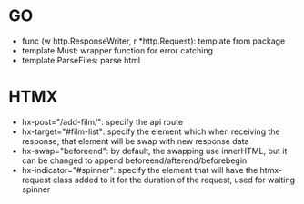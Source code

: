 # GO

* func (w http.ResponseWriter, r *http.Request): template from package
* template.Must: wrapper function for error catching
* template.ParseFiles: parse html

# HTMX

* hx-post="/add-film/": specify the api route
* hx-target="#film-list": specify the element which when receiving the response, that element will be swap with new response data                
* hx-swap="beforeend": by default, the swapping use innerHTML, but it can be changed to append beforeend/afterend/beforebegin 
* hx-indicator="#spinner": specify the element that will have the htmx-request class added to it for the duration of the request, used for waiting spinner